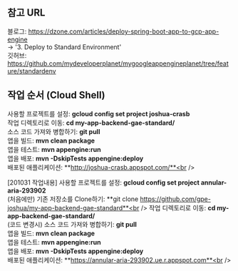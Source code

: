 ## 참고 URL

블로그: https://dzone.com/articles/deploy-spring-boot-app-to-gcp-app-engine<br />
-> '3. Deploy to Standard Environment'<br />
깃허브: https://github.com/mydeveloperplanet/mygoogleappengineplanet/tree/feature/standardenv<br />

## 작업 순서 (Cloud Shell)

사용할 프로젝트를 설정: **gcloud config set project joshua-crasb**<br />
작업 디렉토리로 이동: **cd my-app-backend-gae-standard/**<br />
소스 코드 가져와 병합하기: **git pull**<br />
앱을 빌드: **mvn clean package**<br />
앱을 테스트: **mvn appengine:run**<br />
앱을 배포: **mvn -DskipTests appengine:deploy**<br />
배포된 애플리케이션: **http://joshua-crasb.appspot.com/**<br />

[201031 작업내용]
사용할 프로젝트를 설정: **gcloud config set project annular-aria-293902**<br />
(처음에만) 기존 저장소를 Clone하기: **git clone https://github.com/gpe-joshua/my-app-backend-gae-standard**<br />
작업 디렉토리로 이동: **cd my-app-backend-gae-standard/**<br />
(코드 변경시) 소스 코드 가져와 병합하기: **git pull**<br />
앱을 빌드: **mvn clean package**<br />
앱을 테스트: **mvn appengine:run**<br />
앱을 배포: **mvn -DskipTests appengine:deploy**<br />
배포된 애플리케이션: **https://annular-aria-293902.ue.r.appspot.com**<br />
